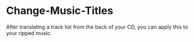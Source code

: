 # Change-Music-Titles
After translating a track list from the back of your CD, you can apply this to your ripped music.
